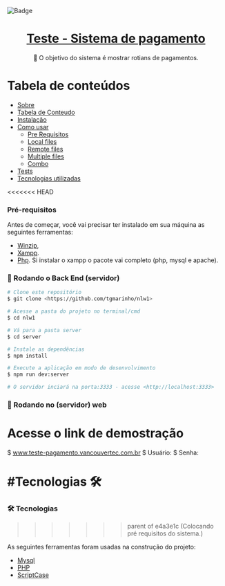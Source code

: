 ![Badge](https://img.icons8.com/stickers/100/000000/cash-in-hand.png?style=for-the-badge&logo=ghost)
<h1 align="center">
    <a href="https://www.vancouvertec.com.br"> Teste - Sistema de pagamento</a>
</h1>
<p align="center">🚀 O objetivo do sistema é mostrar rotians de pagamentos.</p>

Tabela de conteúdos
=================
<!--ts-->
   * [Sobre](#Sobre)
   * [Tabela de Conteudo](#tabela-de-conteudo)
   * [Instalação](#instalacao)
   * [Como usar](#como-usar)
      * [Pre Requisitos](#pre-requisitos)
      * [Local files](#local-files)
      * [Remote files](#remote-files)
      * [Multiple files](#multiple-files)
      * [Combo](#combo)
   * [Tests](#testes)
   * [Tecnologias utilizadas](#tecnologias)
<!--te-->

<<<<<<< HEAD
### Pré-requisitos

Antes de começar, você vai precisar ter instalado em sua máquina as seguintes ferramentas:
- [Winzip](https://www.winzip.com/br/download/winzip/), 
- [Xampp](https://www.apachefriends.org/pt_br/index.html).
- [Php](https://www.php.net/downloads.php).
Si instalar o xampp o pacote vai completo (php, mysql e apache).

### 🎲 Rodando o Back End (servidor)

```bash
# Clone este repositório
$ git clone <https://github.com/tgmarinho/nlw1>

# Acesse a pasta do projeto no terminal/cmd
$ cd nlw1

# Vá para a pasta server
$ cd server

# Instale as dependências
$ npm install

# Execute a aplicação em modo de desenvolvimento
$ npm run dev:server

# O servidor inciará na porta:3333 - acesse <http://localhost:3333>
```
### 🎲 Rodando no (servidor) web

# Acesse o link de demostração
$ www.teste-pagamento.vancouvertec.com.br
$ Usuário:
$ Senha:

#Tecnologias 🛠
=======
### 🛠 Tecnologias
>>>>>>> parent of e4a3e1c (Colocando pré requisitos do sistema.)

As seguintes ferramentas foram usadas na construção do projeto:

- [Mysql](https://www.mysql.com/)
- [PHP](https://www.php.net/)
- [ScriptCase](https://www.scriptcase.com.br/)

